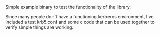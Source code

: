 Simple example binary to test the functionality of the library.

Since many people don't have a functioning kerberos environment, I've
included a test krb5.conf and some c code that can be used together to
verify simple things are working.
